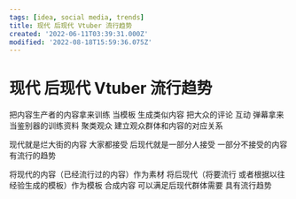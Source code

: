 ```yaml
---
tags: [idea, social media, trends]
title: 现代 后现代 Vtuber 流行趋势
created: '2022-06-11T03:39:31.000Z'
modified: '2022-08-18T15:59:36.075Z'
---
```


# 现代 后现代 Vtuber 流行趋势

把内容生产者的内容拿来训练 当模板 生成类似内容
把大众的评论 互动 弹幕拿来当鉴别器的训练资料 聚类观众 建立观众群体和内容的对应关系

现代就是烂大街的内容 大家都接受
后现代就是一部分人接受 一部分不接受的内容 有流行的趋势

将现代的内容（已经流行过的内容）作为素材 将后现代（将要流行 或者根据以往经验生成的模板）作为模板 合成内容 可以满足后现代群体需要 具有流行趋势
